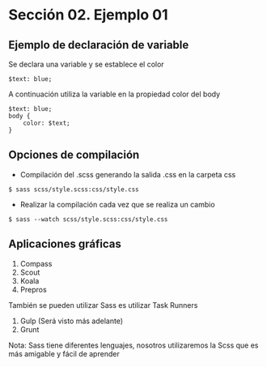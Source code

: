 # Sección 02. Ejemplo 01
## Ejemplo de declaración de variable
Se declara una variable y se establece el color
```
$text: blue;
```
A continuación utiliza la variable en la propiedad color del body
```
$text: blue;
body {
    color: $text;
}
```

## Opciones de compilación
- Compilación del .scss generando la salida .css en la carpeta css
```
$ sass scss/style.scss:css/style.css
```

- Realizar la compilación cada vez que se realiza un cambio
```
$ sass --watch scss/style.scss:css/style.css
```


## Aplicaciones gráficas
1. Compass
2. Scout
3. Koala
4. Prepros

También se pueden utilizar Sass es utilizar Task Runners
1. Gulp (Será visto más adelante)
2. Grunt

Nota: Sass tiene diferentes lenguajes, nosotros utilizaremos la Scss que es más amigable y fácil de aprender
